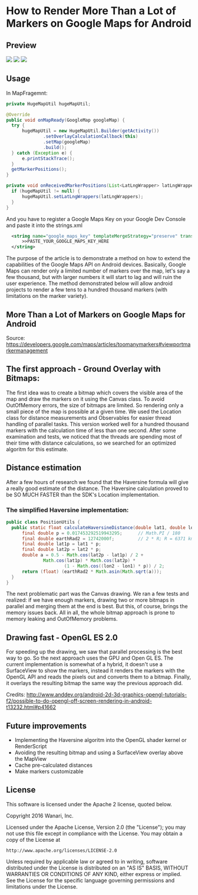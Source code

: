 # How to Render More Than a Lot of Markers on Google Maps for Android

## Preview

![](./screen1.png)  ![](./screen2.png)  ![](./screen3.png)

## Usage

In MapFragemnt:

  ```java
private HugeMapUtil hugeMapUtil;

@Override
public void onMapReady(GoogleMap googleMap) {
    try {
        hugeMapUtil = new HugeMapUtil.Builder(getActivity())
                .setOverlayCalculationCallback(this)
                .setMap(googleMap)
                .build();
    } catch (Exception e) {
        e.printStackTrace();
    }
    getMarkerPositions();
}

private void onReceivedMarkerPositions(List<LatLngWrapper> latLngWrappers){
	if (hugeMapUtil != null) {
        hugeMapUtil.setLatLngWrappers(latLngWrappers);
    }
}
  ```

And you have to register a Google Maps Key on your Google Dev Console and paste it into the strings.xml
  ```xml
	<string name="google_maps_key" templateMergeStrategy="preserve" translatable="false">
        >>PASTE_YOUR_GOOGLE_MAPS_KEY_HERE
    </string>
  ```
	

The purpose of the article is to demonstrate a method on how to extend the capabilities of the Google Maps API on Android devices. Basically, Google Maps can render only a limited number of markers over the map, let's say a few thousand, but with larger numbers it will start to lag and will ruin the user experience. The method demonstrated below will allow android projects to render a few tens to a hundred thousand markers (with limitations on the marker variety).

## More Than a Lot of Markers on Google Maps for Android

Source: https://developers.google.com/maps/articles/toomanymarkers#viewportmarkermanagement
## The first approach - Ground Overlay with Bitmaps:

The first idea was to create a bitmap which covers the visible area of the map and draw the markers on it using the Canvas class. To avoid OutOfMemory errors, the size of bitmaps are limited. So rendering only a small piece of the map is possible at a given time. We used the Location class for distance measurements and Observables for easier thread handling of parallel tasks. This version worked well for a hundred thousand markers with the calculation time of less than one second. After some examination and tests, we noticed that the threads are spending most of their time with distance calculations, so we searched for an optimized algoritm for this estimate.

## Distance estimation

After a few hours of research we found that the Haversine formula will give a really good estimate of the distance. The Haversine calculation proved to be SO MUCH FASTER than the SDK's Location implementation.

### The simplified Haversine implementation:

  ```java
public class PositionUtils {
    public static float calculateHaversineDistance(double lat1, double lon1, double lat2, double lon2) {
        final double p = 0.017453292519943295;      // Math.PI / 180
        final double earthRad2 = 12742000f;         // 2 * R; R = 6371 km
        final double lat1p = lat1 * p;
        final double lat2p = lat2 * p;
        double a = 0.5 - Math.cos(lat2p - lat1p) / 2 +
                Math.cos(lat1p) * Math.cos(lat2p) *
                        (1 - Math.cos((lon2 - lon1) * p)) / 2;
        return (float) (earthRad2 * Math.asin(Math.sqrt(a)));
    }
}
  ```
 

The next problematic part was the Canvas drawing. We ran a few tests and realized: if we have enough markers, drawing two or more bitmaps in parallel and merging them at the end is best. But this, of course, brings the memory issues back. All in all, the whole bitmap approach is prone to memory leaking and OutOfMemory problems.

## Drawing fast - OpenGL ES 2.0

For speeding up the drawing, we saw that parallel processing is the best way to go. So the next approach uses the GPU and Open GL ES. The current implementation is somewhat of a hybrid, it doesn't use a SurfaceView to show the markers, instead it renders the markers with the OpenGL API and reads the pixels out and converts them to a bitmap. Finally, it overlays the resulting bitmap the same way the previous approach did.

Credits: http://www.anddev.org/android-2d-3d-graphics-opengl-tutorials-f2/possible-to-do-opengl-off-screen-rendering-in-android-t13232.html#p41662

## Future improvements

 - Implementing the Haversine algoritm into the OpenGL shader kernel or RenderScript
 - Avoiding the resulting bitmap and using a SurfaceView overlay above the MapView
 - Cache pre-calculated distances
 - Make markers customizable

 
## License
This software is licensed under the Apache 2 license, quoted below.

Copyright 2016 Wanari, Inc.

Licensed under the Apache License, Version 2.0 (the "License"); you may not
use this file except in compliance with the License. You may obtain a copy of
the License at

    http://www.apache.org/licenses/LICENSE-2.0

Unless required by applicable law or agreed to in writing, software
distributed under the License is distributed on an "AS IS" BASIS, WITHOUT
WARRANTIES OR CONDITIONS OF ANY KIND, either express or implied. See the
License for the specific language governing permissions and limitations under
the License.